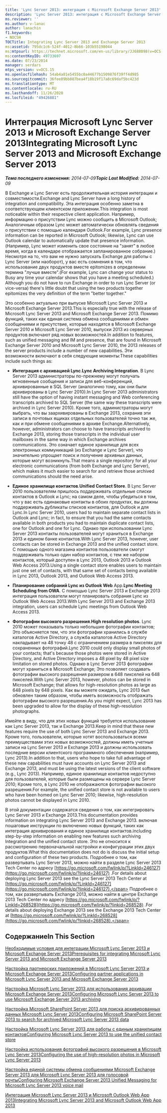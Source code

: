 ```yaml
---
title: 'Lync Server 2013: интеграция с Microsoft Exchange Server 2013'
description: 'Lync Server 2013: интеграция с Microsoft Exchange Server 2013.'
ms.reviewer: ''
ms.author: v-lanac
author: lanachin
f1.keywords:
- NOCSH
TOCTitle: Integrating Lync Server 2013 and Exchange Server 2013
ms:assetid: 795dc1c6-524f-4012-8b66-103b55198044
ms:mtpsurl: https://technet.microsoft.com/en-us/library/JJ688098(v=OCS.15)
ms:contentKeyID: 49733697
ms.date: 07/23/2014
manager: serdars
mtps_version: v=OCS.15
ms.openlocfilehash: 54ab4a81e5455bc0a44677b1509876f39ff4d985
ms.sourcegitcommit: 36fee89bb887bea4f18b19f17a8c69daf5bc423d
ms.translationtype: MT
ms.contentlocale: ru-RU
ms.lasthandoff: 11/26/2020
ms.locfileid: "49426881"
---
```

# <a name="integrating-microsoft-lync-server-2013-and-microsoft-exchange-server-2013"></a><span data-ttu-id="4a4fd-103">Интеграция Microsoft Lync Server 2013 и Microsoft Exchange Server 2013</span><span class="sxs-lookup"><span data-stu-id="4a4fd-103">Integrating Microsoft Lync Server 2013 and Microsoft Exchange Server 2013</span></span>

<div data-xmlns="http://www.w3.org/1999/xhtml">

<div class="topic" data-xmlns="http://www.w3.org/1999/xhtml" data-msxsl="urn:schemas-microsoft-com:xslt" data-cs="https://msdn.microsoft.com/">

<div data-asp="https://msdn2.microsoft.com/asp">



</div>

<div id="mainSection">

<div id="mainBody"><span data-ttu-id="4a4fd-104">

<span> </span></span><span class="sxs-lookup"><span data-stu-id="4a4fd-104">

<span> </span></span></span>

<span data-ttu-id="4a4fd-105">_**Тема последнего изменения:** 2014-07-09_</span><span class="sxs-lookup"><span data-stu-id="4a4fd-105">_**Topic Last Modified:** 2014-07-09_</span></span>

<span data-ttu-id="4a4fd-106">В Exchange и Lync Server есть продолжительная история интеграции и совместимости.</span><span class="sxs-lookup"><span data-stu-id="4a4fd-106">Exchange and Lync Server have a long history of integration and compatibility.</span></span> <span data-ttu-id="4a4fd-107">Эта интеграция особенно заметна в соответствующем клиентском приложении.</span><span class="sxs-lookup"><span data-stu-id="4a4fd-107">This integration is most noticeable within their respective client application.</span></span> <span data-ttu-id="4a4fd-108">Например, информацию о присутствии Lync можно сообщить в Microsoft Outlook; Аналогичным образом Lync может автоматически обновлять сведения о присутствии с помощью календаря Outlook.</span><span class="sxs-lookup"><span data-stu-id="4a4fd-108">For example, Lync presence information can be reported in Microsoft Outlook; likewise, Lync can use Outlook calendar to automatically update that presence information.</span></span> <span data-ttu-id="4a4fd-109">(Например, Lync может изменить свое состояние на "занят" в любое время, когда в календаре отображается запланированное собрание.) Несмотря на то, что вам не нужно запускать Exchange для работы с Lync Server (или наоборот), у вас есть сомнения в том, что использование двух продуктов вместе epitomizes в определении термина "лучше вместе".</span><span class="sxs-lookup"><span data-stu-id="4a4fd-109">(For example, Lync can change your status to Busy any time your calendar shows that you have a meeting scheduled.) Although you do not have to run Exchange in order to run Lync Server (or vice-versa) there's little doubt that using the two products together epitomizes the very definition of the term "better together."</span></span>

<span data-ttu-id="4a4fd-110">Это особенно актуально при выпуске Microsoft Lync Server 2013 и Microsoft Exchange Server 2013.</span><span class="sxs-lookup"><span data-stu-id="4a4fd-110">This is especially true with the release of Microsoft Lync Server 2013 and Microsoft Exchange Server 2013.</span></span> <span data-ttu-id="4a4fd-111">Помимо функций, таких как единая система обмена сообщениями и обмен сообщениями и присутствие, которые находятся в Microsoft Exchange Server 2010 и Microsoft Lync Server 2010, выпуски 2013 из серверных продуктов включают ряд новых возможностей.</span><span class="sxs-lookup"><span data-stu-id="4a4fd-111">In addition to features, such as unified messaging and IM and presence, that are found in Microsoft Exchange Server 2010 and Microsoft Lync Server 2010, the 2013 releases of the server products include a number of new capabilities.</span></span> <span data-ttu-id="4a4fd-112">Эти возможности включают в себя следующие моменты:</span><span class="sxs-lookup"><span data-stu-id="4a4fd-112">These capabilities include such things as:</span></span>

  - <span data-ttu-id="4a4fd-113">**Интеграция с архивацией Lync**.</span><span class="sxs-lookup"><span data-stu-id="4a4fd-113">**Lync Archiving Integration**.</span></span> <span data-ttu-id="4a4fd-114">В Lync Server 2013 администраторы по-прежнему могут получать мгновенные сообщения и записи для веб-конференций, архивированные в SQL Server (аналогично тому, как они были архивированы в Lync Server 2010).</span><span class="sxs-lookup"><span data-stu-id="4a4fd-114">In Lync Server 2013 administrators still have the option of having instant messaging and Web conferencing transcripts archived to SQL Server (the same way these transcripts were archived in Lync Server 2010).</span></span> <span data-ttu-id="4a4fd-115">Кроме того, администраторы могут выбрать, что вы заархивированы в Exchange 2013, сохранив эти записи в почтовых ящиках отдельных пользователей точно так же, как и при обмене сообщениями в архиве Exchange.</span><span class="sxs-lookup"><span data-stu-id="4a4fd-115">Alternatively, however, administrators can choose to have transcripts archived to Exchange 2013, storing those transcripts in the individual user mailboxes in the same way in which Exchange archives communications.</span></span> <span data-ttu-id="4a4fd-116">Это означает единое хранилище для всех электронных коммуникаций (из Exchange и Lync Server), что значительно упрощает поиск и получение архивных данных, которые могут возникнуть.</span><span class="sxs-lookup"><span data-stu-id="4a4fd-116">That means a single repository for all your electronic communications (from both Exchange and Lync Server), which makes it much easier to search for and retrieve those archived communications should the need arise.</span></span>

  - <span data-ttu-id="4a4fd-117">**Единое хранилище контактов**.</span><span class="sxs-lookup"><span data-stu-id="4a4fd-117">**Unified Contact Store**.</span></span> <span data-ttu-id="4a4fd-118">В Lync Server 2010 пользователям пришлось поддерживать отдельные списки контактов в Outlook и Lync; на самом деле, чтобы убедиться в том, что у вас есть одинаковые контакты в обоих продуктах, вы должны поддерживать дубликаты списков контактов, для Outlook и для Lync.</span><span class="sxs-lookup"><span data-stu-id="4a4fd-118">In Lync Server 2010, users had to maintain separate contact lists in Outlook and Lync; in fact, to ensure that you had the same contacts available in both products you had to maintain duplicate contact lists, one for Outlook and one for Lync.</span></span> <span data-ttu-id="4a4fd-119">Однако при использовании Lync Server 2013 контакты пользователей могут храниться в Exchange 2013 и едином банке контактов.</span><span class="sxs-lookup"><span data-stu-id="4a4fd-119">With Lync Server 2013, however, user contacts can be stored in Exchange 2013 and the unified contact store.</span></span> <span data-ttu-id="4a4fd-120">С помощью одного магазина контактов пользователи смогут поддерживать только один набор контактов, с тем же набором контактов, который доступен в Lync 2013, Outlook 2013 и Outlook Web Access 2013.</span><span class="sxs-lookup"><span data-stu-id="4a4fd-120">Using a single contact store enables users to maintain just one set of contacts, with that same set of contacts being available in Lync 2013, Outlook 2013, and Outlook Web Access 2013.</span></span>

  - <span data-ttu-id="4a4fd-121">**Планирование собраний Lync из Outlook Web** App.</span><span class="sxs-lookup"><span data-stu-id="4a4fd-121">**Lync Meeting Scheduling from OWA**.</span></span> <span data-ttu-id="4a4fd-122">С помощью Lync Server 2013 и Exchange 2013 интеграция пользователи могут планировать собрания Lync из Outlook Web Access 2013.</span><span class="sxs-lookup"><span data-stu-id="4a4fd-122">With Lync Server 2013 and Exchange 2013 integration, users can schedule Lync meetings from Outlook Web Access 2013.</span></span>

  - <span data-ttu-id="4a4fd-123">**Фотографии высокого разрешения**.</span><span class="sxs-lookup"><span data-stu-id="4a4fd-123">**High resolution photos**.</span></span> <span data-ttu-id="4a4fd-124">Lync 2010 может показывать только небольшие фотографии контактов; Это объясняется тем, что эти фотографии хранились в службе каталогов Active Directory, а служба каталогов Active Directory накладывает на 48 точку 48 с ограничением размера в пикселях для сохраненных фотографий.</span><span class="sxs-lookup"><span data-stu-id="4a4fd-124">Lync 2010 could only display small photos of your contacts; that's because those photos were stored in Active Directory, and Active Directory imposes a 48 pixel by 48 pixel size limitation on stored photos.</span></span> <span data-ttu-id="4a4fd-125">Однако в Lync Server 2013 фотографии могут храниться в Microsoft Exchange; Это позволяет создавать фотографии высокого разрешения размером в 648 пикселей на 648 пикселей.</span><span class="sxs-lookup"><span data-stu-id="4a4fd-125">With Lync Server 2013, however, photos can be stored in Microsoft Exchange; that allows for high-resolution photos as large as 648 pixels by 648 pixels.</span></span> <span data-ttu-id="4a4fd-126">Как вы можете ожидать, Lync 2013 был обновлен таким образом, чтобы иметь возможность отображать фотографии высокого разрешения.</span><span class="sxs-lookup"><span data-stu-id="4a4fd-126">As you might expect, Lync 2013 has been upgraded to allow for the display of these high-resolution photographs.</span></span>

<span data-ttu-id="4a4fd-127">Имейте в виду, что для этих новых функций требуется использование как Lync Server 2013, так и Exchange 2013.</span><span class="sxs-lookup"><span data-stu-id="4a4fd-127">Keep in mind that these new features require the use of both Lync Server 2013 and Exchange 2013.</span></span> <span data-ttu-id="4a4fd-128">Кроме того, пользователи, которые хотят воспользоваться всеми преимуществами этих новых возможностей, должны иметь учетные записи на Lync Server 2013 и Exchange 2013 и должны использовать последние версии клиентского программного обеспечения (например, Lync 2013).</span><span class="sxs-lookup"><span data-stu-id="4a4fd-128">In addition to that, users who hope to take full advantage of these new capabilities must have accounts on Lync Server 2013 and Exchange 2013, and must be using the latest versions of the client software (e.g., Lync 2013).</span></span> <span data-ttu-id="4a4fd-129">Например, единое хранилище контактов недоступно для пользователей, которые были размещены на сервере Lync Server 2010; Кроме того, в Lync 2010 не отображаются фотографии высокого разрешения.</span><span class="sxs-lookup"><span data-stu-id="4a4fd-129">For example, the unified contact store is not available to users who have been homed on Lync Server 2010; likewise, high-resolution photos cannot be displayed in Lync 2010.</span></span>

<span data-ttu-id="4a4fd-130">В этой документации содержатся сведения о том, как интегрировать Lync Server 2013 и Exchange 2013.</span><span class="sxs-lookup"><span data-stu-id="4a4fd-130">This documentation provides information on integrating Lync Server 2013 and Exchange 2013.</span></span> <span data-ttu-id="4a4fd-131">включая пошаговые инструкции по включению новых функций, таких как интеграция архивирования и единое хранилище контактов.</span><span class="sxs-lookup"><span data-stu-id="4a4fd-131">including step-by-step information on enabling new features such archiving Integration and the unified contact store.</span></span> <span data-ttu-id="4a4fd-132">Это не относится к рассмотрению первоначальной настройки и конфигурации этих двух продуктов.</span><span class="sxs-lookup"><span data-stu-id="4a4fd-132">What this documentation does not do is discuss the initial setup and configuration of these two products.</span></span> <span data-ttu-id="4a4fd-133">Подробнее о том, как развертывать Lync Server 2013, можно найти в разделе Lync Server 2013 Tech Center по адресу [https://go.microsoft.com/fwlink/p/?LinkId=246127](https://go.microsoft.com/fwlink/p/?linkid=246127) .</span><span class="sxs-lookup"><span data-stu-id="4a4fd-133">For details about deploying Lync Server 2013 see the Lync Server 2013 Tech Center at [https://go.microsoft.com/fwlink/p/?LinkId=246127](https://go.microsoft.com/fwlink/p/?linkid=246127).</span></span> <span data-ttu-id="4a4fd-134">Подробнее о том, как развертывать Exchange 2013, можно найти в центре Exchange 2013 Tech Center по адресу [https://go.microsoft.com/fwlink/p/?LinkId=268528](https://go.microsoft.com/fwlink/p/?linkid=268528) .</span><span class="sxs-lookup"><span data-stu-id="4a4fd-134">For details about deploying Exchange 2013 see the Exchange 2013 Tech Center at [https://go.microsoft.com/fwlink/p/?LinkId=268528](https://go.microsoft.com/fwlink/p/?linkid=268528).</span></span>

<div>

## <a name="in-this-section"></a><span data-ttu-id="4a4fd-135">Содержание</span><span class="sxs-lookup"><span data-stu-id="4a4fd-135">In This Section</span></span>

[<span data-ttu-id="4a4fd-136">Необходимые условия для интеграции Microsoft Lync Server 2013 и Microsoft Exchange Server 2013</span><span class="sxs-lookup"><span data-stu-id="4a4fd-136">Prerequisites for integrating Microsoft Lync Server 2013 and Microsoft Exchange Server 2013</span></span>](lync-server-2013-prerequisites-for-integrating-with-exchange-server-2013.md)

[<span data-ttu-id="4a4fd-137">Настройка партнерских приложений в Microsoft Lync Server 2013 и Microsoft Exchange Server 2013</span><span class="sxs-lookup"><span data-stu-id="4a4fd-137">Configuring partner applications in Microsoft Lync Server 2013 and Microsoft Exchange Server 2013</span></span>](lync-server-2013-configuring-partner-applications-in-lync-server-2013-and-exchange-server-2013.md)

[<span data-ttu-id="4a4fd-138">Настройка Microsoft Lync Server 2013 для использования архивации Microsoft Exchange Server 2013</span><span class="sxs-lookup"><span data-stu-id="4a4fd-138">Configuring Microsoft Lync Server 2013 to use Microsoft Exchange Server 2013 archiving</span></span>](configuring-lync-server-2013-to-use-microsoft-exchange-server-2013-archiving.md)

[<span data-ttu-id="4a4fd-139">Настройка Microsoft SharePoint Server 2013 для поиска архивированных данных Microsoft Lync Server 2013</span><span class="sxs-lookup"><span data-stu-id="4a4fd-139">Configuring Microsoft SharePoint Server 2013 to search for archived Microsoft Lync Server 2013 data</span></span>](lync-server-2013-configuring-microsoft-sharepoint-server-2013-to-search-for-archived-lync-server-2013-data.md)

[<span data-ttu-id="4a4fd-140">Настройка Microsoft Lync Server 2013 для работы с единым хранилищем контактов</span><span class="sxs-lookup"><span data-stu-id="4a4fd-140">Configuring Microsoft Lync Server 2013 to use the unified contact store</span></span>](lync-server-2013-configuring-lync-server-to-use-the-unified-contact-store.md)

[<span data-ttu-id="4a4fd-141">Настройка использования фотографий высокого разрешения в Microsoft Lync Server 2013</span><span class="sxs-lookup"><span data-stu-id="4a4fd-141">Configuring the use of high-resolution photos in Microsoft Lync Server 2013</span></span>](lync-server-2013-configuring-the-use-of-high-resolution-photos.md)

[<span data-ttu-id="4a4fd-142">Настройка единой системы обмена сообщениями Microsoft Exchange Server 2013 для Microsoft Lync Server 2013 для голосовой почты</span><span class="sxs-lookup"><span data-stu-id="4a4fd-142">Configuring Microsoft Exchange Server 2013 Unified Messaging for Microsoft Lync Server 2013 voice mail</span></span>](lync-server-2013-configuring-microsoft-exchange-server-2013-unified-messaging-for-lync-server-2013-voice-mail.md)

[<span data-ttu-id="4a4fd-143">Интеграция Microsoft Lync Server 2013 и Microsoft Outlook Web App 2013</span><span class="sxs-lookup"><span data-stu-id="4a4fd-143">Integrating Microsoft Lync Server 2013 and Microsoft Outlook Web App 2013</span></span>](lync-server-2013-integrating-lync-server-and-outlook-web-app-2013.md)

<span data-ttu-id="4a4fd-144"></div>

</div>

<span> </span>

</div>

</div>

</span><span class="sxs-lookup"><span data-stu-id="4a4fd-144"></div>

</div>

<span> </span>

</div>

</div>

</span></span></div>

